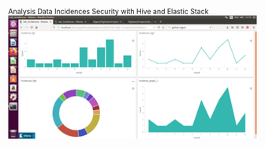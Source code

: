 Analysis Data Incidences Security with Hive and Elastic Stack
![alt text](https://github.com/Mgpm/PigElasticProject/blob/master/dashboardIncidencesSecurity.png)
